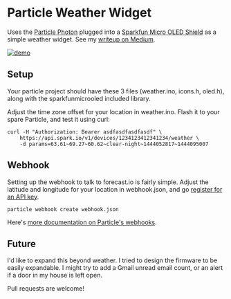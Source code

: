 Particle Weather Widget
=======================

Uses the [Particle Photon][1] plugged into a [Sparkfun Micro OLED Shield][2] as a simple weather widget.
See my [writeup on Medium][5].

[![demo](https://i.ytimg.com/vi_webp/Uq2O8_fVqQE/0.webp)](https://youtu.be/Uq2O8_fVqQE "Particle Weather Widget")

Setup
-----

Your particle project should have these 3 files (weather.ino, icons.h, oled.h),
along with the sparkfunmicrooled included library.

Adjust the time zone offset for your location in weather.ino. Flash it
to your spare Particle, and test it using curl:

```
curl -H "Authorization: Bearer asdfasdfasdfasdf" \
    https://api.spark.io/v1/devices/1234123412341234/weather \
    -d params=63.61~69.27~60.62~clear-night~1444052817~1444095007
```

Webhook
-------

Setting up the webhook to talk to forecast.io is fairly simple. Adjust the latitude
and longitude for your location in webhook.json, and go [register for an API key][3].

```
particle webhook create webhook.json
```

Here's [more documentation on Particle's webhooks][4].

Future
------

I'd like to expand this beyond weather. I tried to design the firmware to be easily
expandable. I might try to add a Gmail unread email count, or an alert if a door in
my house is left open.

Pull requests are welcome!

[1]: https://www.particle.io/
[2]: https://www.sparkfun.com/products/13628
[3]: https://developer.forecast.io/
[4]: https://docs.particle.io/guide/tools-and-features/webhooks/
[5]: https://medium.com/@dgmltn/particle-weather-widget-6f01eac5ec6c
